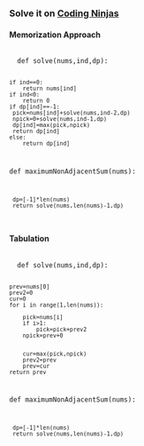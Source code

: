 <h3>Solve it on <a href="https://www.naukri.com/code360/problems/maximum-sum-of-non-adjacent-elements_843261?utm_source=striver&utm_medium=website&utm_campaign=a_zcoursetuf"> Coding Ninjas </a></h3>
<h4 >Memorization Approach</h4>
<code>
  def solve(nums,ind,dp):
  
    if ind==0:
        return nums[ind]
    if ind<0:
        return 0
    if dp[ind]==-1:
     pick=nums[ind]+solve(nums,ind-2,dp)
     npick=0+solve(nums,ind-1,dp)
     dp[ind]=max(pick,npick)
     return dp[ind]
    else:
        return dp[ind]

def maximumNonAdjacentSum(nums):

     dp=[-1]*len(nums)  
     return solve(nums,len(nums)-1,dp)
</code>
<h4>Tabulation</h4>
<code>
  def solve(nums,ind,dp):
    
    prev=nums[0]
    prev2=0
    cur=0
    for i in range(1,len(nums)):

        pick=nums[i]
        if i>1:
            pick=pick+prev2
        npick=prev+0
        
            
        cur=max(pick,npick)
        prev2=prev
        prev=cur
    return prev



def maximumNonAdjacentSum(nums):  

     dp=[-1]*len(nums)  
     return solve(nums,len(nums)-1,dp)
</code>
